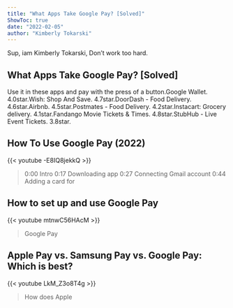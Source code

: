 ```yaml
---
title: "What Apps Take Google Pay? [Solved]"
ShowToc: true 
date: "2022-02-05"
author: "Kimberly Tokarski" 
---
```


Sup, iam Kimberly Tokarski, Don’t work too hard.
## What Apps Take Google Pay? [Solved]
Use it in these apps and pay with the press of a button.Google Wallet. 4.0star.Wish: Shop And Save. 4.7star.DoorDash - Food Delivery. 4.6star.Airbnb. 4.5star.Postmates - Food Delivery. 4.2star.Instacart: Grocery delivery. 4.1star.Fandango Movie Tickets & Times. 4.8star.StubHub - Live Event Tickets. 3.8star.

## How To Use Google Pay (2022)
{{< youtube -E8IQ8jekkQ >}}
>0:00 Intro 0:17 Downloading app 0:27 Connecting Gmail account 0:44 Adding a card for 

## How to set up and use Google Pay
{{< youtube mtnwC56HAcM >}}
>Google Pay

## Apple Pay vs. Samsung Pay vs. Google Pay: Which is best?
{{< youtube LkM_Z3o8T4g >}}
>How does Apple 

